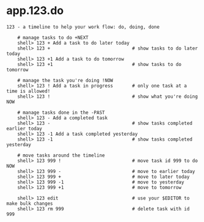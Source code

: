 # app.123.do

    123 - a timeline to help your work flow: do, doing, done

        # manage tasks to do +NEXT
        shell> 123 + Add a task to do later today
        shell> 123 +                              # show tasks to do later today
        shell> 123 +1 Add a task to do tomorrow
        shell> 123 +1                             # show tasks to do tomorrow

        # manage the task you're doing !NOW
        shell> 123 ! Add a task in progress       # only one task at a time is allowed!
        shell> 123 !                              # show what you're doing NOW

        # manage tasks done in the -PAST
        shell> 123 - Add a completed task
        shell> 123 -                              # show tasks completed earlier today
        shell> 123 -1 Add a task completed yesterday
        shell> 123 -1                             # show tasks completed yesterday

        # move tasks around the timeline
        shell> 123 999 !                          # move task id 999 to do NOW
        shell> 123 999 -                          # move to earlier today
        shell> 123 999 +                          # move to later today
        shell> 123 999 -1                         # move to yesterday
        shell> 123 999 +1                         # move to tomorrow

        shell> 123 edit                           # use your $EDITOR to make bulk changes
        shell> 123 rm 999                         # delete task with id 999

